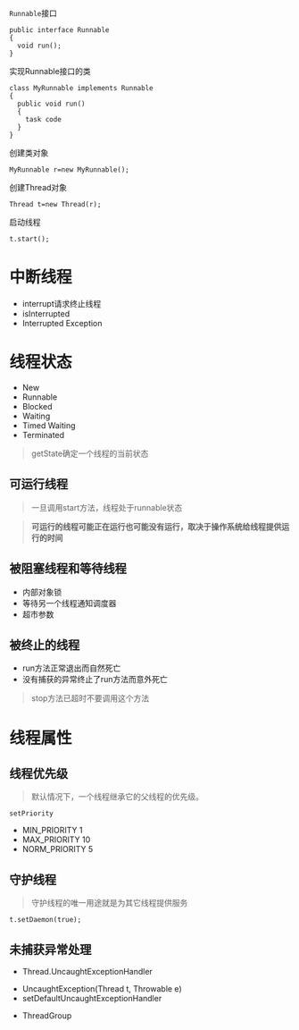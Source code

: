 `Runnable`接口
```
public interface Runnable
{
  void run();
}
```
实现Runnable接口的类
```
class MyRunnable implements Runnable
{
  public void run()
  {
    task code    
  }
}
```
创建类对象
```
MyRunnable r=new MyRunnable();
```
创建Thread对象
```
Thread t=new Thread(r);
```
启动线程
```
t.start();
```
# 中断线程
- interrupt请求终止线程
- isInterrupted
- Interrupted Exception

# 线程状态
- New
- Runnable
- Blocked
- Waiting
- Timed Waiting
- Terminated
>getState确定一个线程的当前状态

## 可运行线程
>一旦调用start方法，线程处于runnable状态

>**可运行的线程可能正在运行也可能没有运行，取决于操作系统给线程提供运行的时间**

## 被阻塞线程和等待线程
- 内部对象锁
- 等待另一个线程通知调度器
- 超市参数

## 被终止的线程
- run方法正常退出而自然死亡
- 没有捕获的异常终止了run方法而意外死亡
>stop方法已超时不要调用这个方法

# 线程属性
## 线程优先级

>默认情况下，一个线程继承它的父线程的优先级。

`setPriority`
- MIN_PRIORITY 1
- MAX_PRIORITY 10
- NORM_PRIORITY 5



## 守护线程
> 守护线程的唯一用途就是为其它线程提供服务
```
t.setDaemon(true);
```

## 未捕获异常处理
+ Thread.UncaughtExceptionHandler
 - UncaughtException(Thread t, Throwable e)
 - setDefaultUncaughtExceptionHandler
+ ThreadGroup
